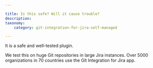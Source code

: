 ```yaml
---

title: Is this safe? Will it cause trouble?
description:
taxonomy:
    category: git-integration-for-jira-self-managed

---
```


It is a safe and well-tested plugin.

We test this on huge Git repositories in large Jira instances. Over 5000 organizations in 70 countries use the Git Integration for Jira app.

